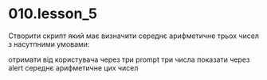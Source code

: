 # 010.lesson_5

Створити скрипт який має визначити середнє арифметичне трьох чисел з насутпними умовами:

отримати від користувача через три prompt три числа
показати через alert середнє арифметичне цих чисел
